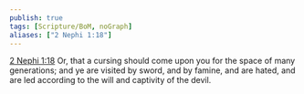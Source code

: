 ```yaml
---
publish: true
tags: [Scripture/BoM, noGraph]
aliases: ["2 Nephi 1:18"]
---
```

[2 Nephi 1:18](https://churchofjesuschrist.org/study/scriptures/bofm/2-ne/1?lang=eng&id=p18#p18) Or, that a cursing should come upon you for the space of many generations; and ye are visited by sword, and by famine, and are hated, and are led according to the will and captivity of the devil.
